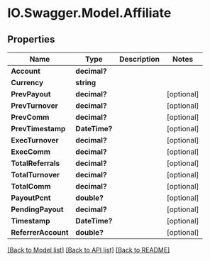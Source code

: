 # IO.Swagger.Model.Affiliate
## Properties

Name | Type | Description | Notes
------------ | ------------- | ------------- | -------------
**Account** | **decimal?** |  | 
**Currency** | **string** |  | 
**PrevPayout** | **decimal?** |  | [optional] 
**PrevTurnover** | **decimal?** |  | [optional] 
**PrevComm** | **decimal?** |  | [optional] 
**PrevTimestamp** | **DateTime?** |  | [optional] 
**ExecTurnover** | **decimal?** |  | [optional] 
**ExecComm** | **decimal?** |  | [optional] 
**TotalReferrals** | **decimal?** |  | [optional] 
**TotalTurnover** | **decimal?** |  | [optional] 
**TotalComm** | **decimal?** |  | [optional] 
**PayoutPcnt** | **double?** |  | [optional] 
**PendingPayout** | **decimal?** |  | [optional] 
**Timestamp** | **DateTime?** |  | [optional] 
**ReferrerAccount** | **double?** |  | [optional] 

[[Back to Model list]](../README.md#documentation-for-models) [[Back to API list]](../README.md#documentation-for-api-endpoints) [[Back to README]](../README.md)


